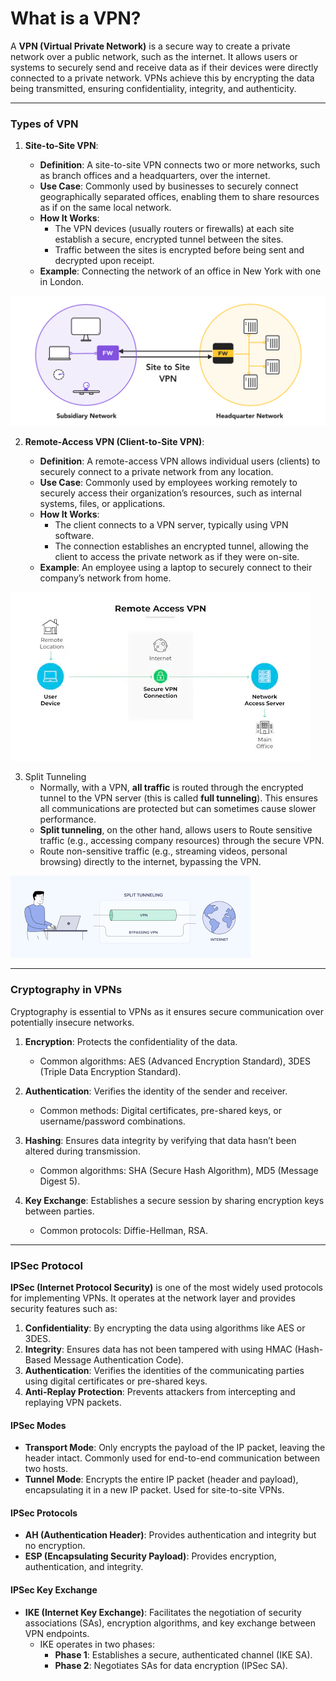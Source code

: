 # What is a VPN?

A **VPN (Virtual Private Network)** is a secure way to create a private network over a public network, such as the internet. It allows users or systems to securely send and receive data as if their devices were directly connected to a private network. VPNs achieve this by encrypting the data being transmitted, ensuring confidentiality, integrity, and authenticity.

---

### **Types of VPN**

1. **Site-to-Site VPN**:
    
    - **Definition**: A site-to-site VPN connects two or more networks, such as branch offices and a headquarters, over the internet.
    - **Use Case**: Commonly used by businesses to securely connect geographically separated offices, enabling them to share resources as if on the same local network.
    - **How It Works**:
        - The VPN devices (usually routers or firewalls) at each site establish a secure, encrypted tunnel between the sites.
        - Traffic between the sites is encrypted before being sent and decrypted upon receipt.
    - **Example**: Connecting the network of an office in New York with one in London.

![](img/site-site.jpg)

2. **Remote-Access VPN (Client-to-Site VPN)**:
    
    - **Definition**: A remote-access VPN allows individual users (clients) to securely connect to a private network from any location.
    - **Use Case**: Commonly used by employees working remotely to securely access their organization’s resources, such as internal systems, files, or applications.
    - **How It Works**:
        - The client connects to a VPN server, typically using VPN software.
        - The connection establishes an encrypted tunnel, allowing the client to access the private network as if they were on-site.
    - **Example**: An employee using a laptop to securely connect to their company’s network from home.

![](img/remote-access-vpn.png)

3. Split Tunneling
	- Normally, with a VPN, **all traffic** is routed through the encrypted tunnel to the VPN server (this is called **full tunneling**). This ensures all communications are protected but can sometimes cause slower performance.
	- **Split tunneling**, on the other hand, allows users to Route sensitive traffic (e.g., accessing company resources) through the secure VPN.
    - Route non-sensitive traffic (e.g., streaming videos, personal browsing) directly to the internet, bypassing the VPN.

![](img/images.png)

---

### **Cryptography in VPNs**

Cryptography is essential to VPNs as it ensures secure communication over potentially insecure networks.

1. **Encryption**: Protects the confidentiality of the data.
    
    - Common algorithms: AES (Advanced Encryption Standard), 3DES (Triple Data Encryption Standard).
2. **Authentication**: Verifies the identity of the sender and receiver.
    
    - Common methods: Digital certificates, pre-shared keys, or username/password combinations.
3. **Hashing**: Ensures data integrity by verifying that data hasn’t been altered during transmission.
    
    - Common algorithms: SHA (Secure Hash Algorithm), MD5 (Message Digest 5).
4. **Key Exchange**: Establishes a secure session by sharing encryption keys between parties.
    
    - Common protocols: Diffie-Hellman, RSA.

---

### **IPSec Protocol**

**IPSec (Internet Protocol Security)** is one of the most widely used protocols for implementing VPNs. It operates at the network layer and provides security features such as:

1. **Confidentiality**: By encrypting the data using algorithms like AES or 3DES.
2. **Integrity**: Ensures data has not been tampered with using HMAC (Hash-Based Message Authentication Code).
3. **Authentication**: Verifies the identities of the communicating parties using digital certificates or pre-shared keys.
4. **Anti-Replay Protection**: Prevents attackers from intercepting and replaying VPN packets.

#### **IPSec Modes**

- **Transport Mode**: Only encrypts the payload of the IP packet, leaving the header intact. Commonly used for end-to-end communication between two hosts.
- **Tunnel Mode**: Encrypts the entire IP packet (header and payload), encapsulating it in a new IP packet. Used for site-to-site VPNs.

#### **IPSec Protocols**

- **AH (Authentication Header)**: Provides authentication and integrity but no encryption.
- **ESP (Encapsulating Security Payload)**: Provides encryption, authentication, and integrity.

#### **IPSec Key Exchange**

- **IKE (Internet Key Exchange)**: Facilitates the negotiation of security associations (SAs), encryption algorithms, and key exchange between VPN endpoints.
    - IKE operates in two phases:
        - **Phase 1**: Establishes a secure, authenticated channel (IKE SA).
        - **Phase 2**: Negotiates SAs for data encryption (IPSec SA).